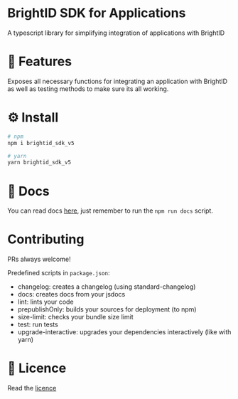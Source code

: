 # BrightID SDK for Applications

A typescript library for simplifying integration of applications with BrightID

# 🎉 Features

Exposes all necessary functions for integrating an application with BrightID as well as testing methods to make sure its all working.

# ⚙ Install

```bash
# npm
npm i brightid_sdk_v5

# yarn
yarn brightid_sdk_v5
```

# 📖 Docs

You can read docs [here](./docs/README.md), just remember to run the `npm run docs` script.

# Contributing

PRs always welcome!

Predefined scripts in `package.json`:

- changelog: creates a changelog (using standard-changelog)
- docs: creates docs from your jsdocs
- lint: lints your code
- prepublishOnly: builds your sources for deployment (to npm)
- size-limit: checks your bundle size limit
- test: run tests
- upgrade-interactive: upgrades your dependencies interactively (like with yarn)

# 📃 Licence

Read the [licence](./LICENCE)
